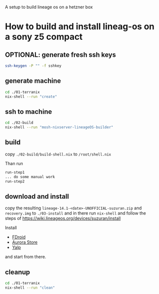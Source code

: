 
A setup to build lineage os on a hetzner box

# How to build and install lineag-os on a sony z5 compact

## OPTIONAL: generate fresh ssh keys

```sh
ssh-keygen -P "" -f sshkey
```

## generate machine

```sh
cd ./01-terranix
nix-shell --run "create"
```

## ssh to machine

```sh
cd ./02-build
nix-shell --run "mosh-nixserver-lineageOS-builder"
```

## build

copy `./02-build/build-shell.nix` to `/root/shell.nix`

Than run

```sh
run-step1
... do some manual work
run-step2
```

## download and install

copy the resulting `lineage-14.1-<date>-UNOFFICIAL-suzuran.zip` and `recovery.img` to `./03-install`
and in there run `nix-shell` 
and follow the steps of https://wiki.lineageos.org/devices/suzuran/install

Install 

* [FDroid](https://f-droid.org/)
* [Aurora Store](https://f-droid.org/en/packages/com.aurora.store/)
* [Yalp](https://f-droid.org/en/packages/com.github.yeriomin.yalpstore/)

and start from there.

## cleanup

```sh
cd ./01-terranix
nix-shell --run "clean"
```
